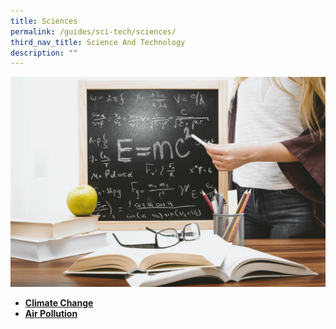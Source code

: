 ```yaml
---
title: Sciences
permalink: /guides/sci-tech/sciences/
third_nav_title: Science And Technology
description: ""
---
```



<img src="/images/category/physical-science.jpg" alt="physical science banner" style="width:800px;" />

- [**Climate Change**](/guides/sci-tech/physical-sciences/climate-change)
- [**Air Pollution**](/guides/sci-tech/physical-sciences/air-pollution)